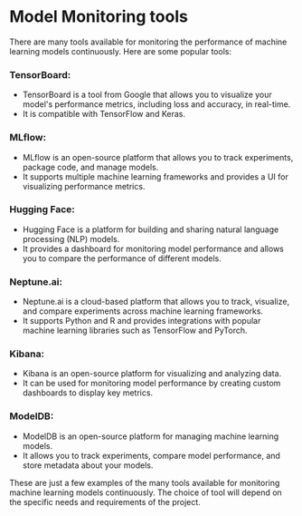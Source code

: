 # Model Monitoring tools
There are many tools available for monitoring the performance of machine learning models continuously. Here are some popular tools:

### TensorBoard: 
- TensorBoard is a tool from Google that allows you to visualize your model's performance metrics, including loss and accuracy, in real-time. 
- It is compatible with TensorFlow and Keras.

### MLflow: 
- MLflow is an open-source platform that allows you to track experiments, package code, and manage models.
- It supports multiple machine learning frameworks and provides a UI for visualizing performance metrics.

### Hugging Face: 
- Hugging Face is a platform for building and sharing natural language processing (NLP) models. 
- It provides a dashboard for monitoring model performance and allows you to compare the performance of different models.

### Neptune.ai: 
- Neptune.ai is a cloud-based platform that allows you to track, visualize, and compare experiments across machine learning frameworks. 
- It supports Python and R and provides integrations with popular machine learning libraries such as TensorFlow and PyTorch.

### Kibana: 
- Kibana is an open-source platform for visualizing and analyzing data. 
- It can be used for monitoring model performance by creating custom dashboards to display key metrics.

### ModelDB: 
- ModelDB is an open-source platform for managing machine learning models. 
- It allows you to track experiments, compare model performance, and store metadata about your models.

These are just a few examples of the many tools available for monitoring machine learning models continuously. The choice of tool will depend on the specific needs and requirements of the project.